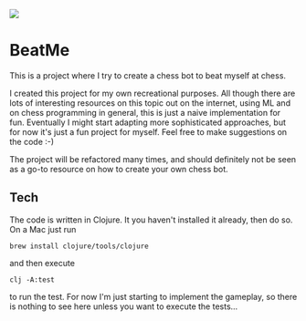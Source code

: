 ![](https://github.com/stiancor/beatme/workflows/Run%20tests/badge.svg?)

# BeatMe

This is a project where I try to create a chess bot to beat myself at chess. 

I created this project for my own recreational purposes. All though there are lots of
interesting resources on this topic out on the internet, using ML and on chess 
programming in general, this is just a naive implementation for fun. Eventually I 
might start adapting more sophisticated approaches, but for now it's just a fun project for myself.
Feel free to make suggestions on the code :-) 

The project will be refactored many times, and should definitely not be seen as a go-to resource 
on how to create your own chess bot.

## Tech

The code is written in Clojure. It you haven't installed it already, then do so.
On a Mac just run

`brew install clojure/tools/clojure`

and then execute  

`clj -A:test`

to run the test. For now I'm just starting to implement the gameplay, so there is nothing to
see here unless you want to execute the tests...


